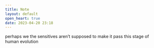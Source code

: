 ```yaml
---
title: Note
layout: default
open_heart: true
date: 2023-04-20 23:18
---
```


perhaps we the sensitives aren’t supposed to make it pass this stage of human evolution 
